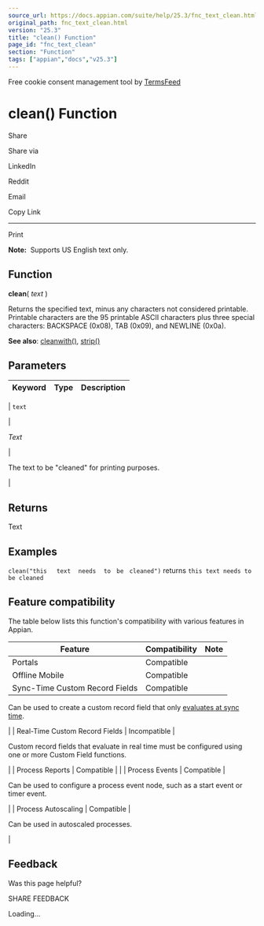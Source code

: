 ```yaml
---
source_url: https://docs.appian.com/suite/help/25.3/fnc_text_clean.html
original_path: fnc_text_clean.html
version: "25.3"
title: "clean() Function"
page_id: "fnc_text_clean"
section: "Function"
tags: ["appian","docs","v25.3"]
---
```



Free cookie consent management tool by [TermsFeed](https://www.termsfeed.com/)

# clean() Function

Share

Share via

LinkedIn

Reddit

Email

Copy Link

* * *

Print

**Note:**  Supports US English text only.

## Function

**clean**( _text_ )

Returns the specified text, minus any characters not considered printable. Printable characters are the 95 printable ASCII characters plus three special characters: BACKSPACE (0x08), TAB (0x09), and NEWLINE (0x0a).

**See also**: [cleanwith()](fnc_text_cleanwith.html), [strip()](fnc_text_strip.html)

## Parameters

| Keyword | Type | Description |
| --- | --- | --- |
|
`text`

 |

_Text_

 |

The text to be "cleaned" for printing purposes.

 |

## Returns

Text

## Examples

`clean("this`     `text`    `needs`    `to`   `be`   `cleaned")` returns `this text needs to be cleaned`

## Feature compatibility

The table below lists this function's compatibility with various features in Appian.

| Feature | Compatibility | Note |
| --- | --- | --- |
| Portals | Compatible |  |
| Offline Mobile | Compatible |  |
| Sync-Time Custom Record Fields | Compatible |
Can be used to create a custom record field that only [evaluates at sync time](custom-record-fields.html#prodlink-sync-time-evaluations).

 |
| Real-Time Custom Record Fields | Incompatible |

Custom record fields that evaluate in real time must be configured using one or more Custom Field functions.

 |
| Process Reports | Compatible |  |
| Process Events | Compatible |

Can be used to configure a process event node, such as a start event or timer event.

 |
| Process Autoscaling | Compatible |

Can be used in autoscaled processes.

 |

## Feedback

Was this page helpful?

SHARE FEEDBACK

Loading...